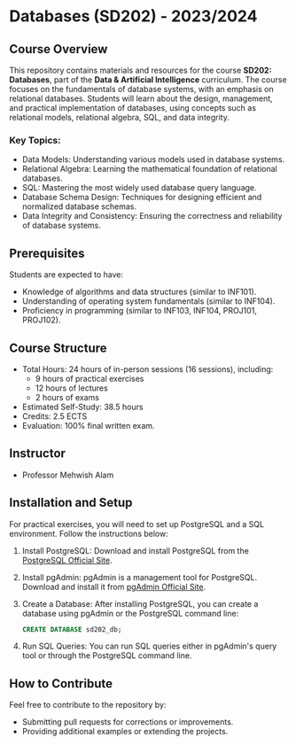 # Databases (SD202) - 2023/2024

## Course Overview

This repository contains materials and resources for the course **SD202: Databases**, part of the **Data & Artificial Intelligence** curriculum. The course focuses on the fundamentals of database systems, with an emphasis on relational databases. Students will learn about the design, management, and practical implementation of databases, using concepts such as relational models, relational algebra, SQL, and data integrity.

### Key Topics:

- Data Models: Understanding various models used in database systems.
- Relational Algebra: Learning the mathematical foundation of relational databases.
- SQL: Mastering the most widely used database query language.
- Database Schema Design: Techniques for designing efficient and normalized database schemas.
- Data Integrity and Consistency: Ensuring the correctness and reliability of database systems.

## Prerequisites

Students are expected to have:
- Knowledge of algorithms and data structures (similar to INF101).
- Understanding of operating system fundamentals (similar to INF104).
- Proficiency in programming (similar to INF103, INF104, PROJ101, PROJ102).

## Course Structure

- Total Hours: 24 hours of in-person sessions (16 sessions), including:
  - 9 hours of practical exercises
  - 12 hours of lectures
  - 2 hours of exams
- Estimated Self-Study: 38.5 hours
- Credits: 2.5 ECTS
- Evaluation: 100% final written exam.

## Instructor

- Professor Mehwish Alam

## Installation and Setup

For practical exercises, you will need to set up PostgreSQL and a SQL environment. Follow the instructions below:

1. Install PostgreSQL:
   Download and install PostgreSQL from the [PostgreSQL Official Site](https://www.postgresql.org/download/).

2. Install pgAdmin:
   pgAdmin is a management tool for PostgreSQL. Download and install it from [pgAdmin Official Site](https://www.pgadmin.org/download/).

3. Create a Database:
   After installing PostgreSQL, you can create a database using pgAdmin or the PostgreSQL command line:
   ```sql
   CREATE DATABASE sd202_db;
   ```

4. Run SQL Queries:
   You can run SQL queries either in pgAdmin's query tool or through the PostgreSQL command line.

## How to Contribute

Feel free to contribute to the repository by:
- Submitting pull requests for corrections or improvements.
- Providing additional examples or extending the projects.
